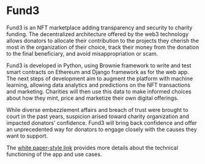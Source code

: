 # Fund3
Fund3 is an NFT marketplace adding transparency and security to charity funding. The decentralized architecture offered by the web3 technology allows donators to allocate their contribution to the projects they cherish the most in the organization of their choice, track their money from the donation to the final beneficiary, and avoid misappropriation or scam. 

Fund3 is developed in Python, using Brownie framework to write and test smart contracts on Ethereum and Django framework as for the web app. 
The next steps of development aim to augment the platform with machine learning, allowing data analytics and predictions on the NFT transactions and marketing. Charities will then use this data to make informed choices about how they mint, price and marketize their own digital offerings.

While diverse embezzlement affairs and breach of trust were brought to court in the past years, suspicion arised toward charity organization and impacted donators' confidence. Fund3 will bring back confidence and offer an unprecedented way for donators to engage closely with the causes they want to support.

The [white paper-style link](https://docs.google.com/document/d/1LjFNUEf8vazJJ3nigIzPCSwrirRMwqjuVAeTI8rM7Kc/edit?usp=sharing) provides more details about the technical functioning of the app and use cases.
